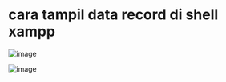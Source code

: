 # cara tampil data record di shell xampp

![image](https://github.com/user-attachments/assets/7b569a3c-2337-42e9-8dee-d020048d06a3)

![image](https://github.com/user-attachments/assets/e3b62715-e892-444f-8a35-1a98d9cfdd88)

